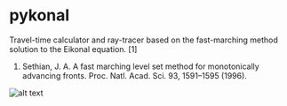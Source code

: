 # pykonal
Travel-time calculator and ray-tracer based on the fast-marching method solution to the Eikonal equation. [1]

1. Sethian, J. A. A fast marching level set method for monotonically advancing fronts. Proc. Natl. Acad. Sci. 93, 1591–1595 (1996).

![alt text](https://github.com/malcolmw/pykonal/blob/master/images/ray.png "ray")

